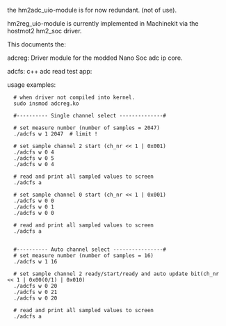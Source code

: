 
the hm2adc_uio-module is for now redundant. (not of use).

hm2reg_uio-module is currently implemented in Machinekit via the hostmot2 hm2_soc driver.

This documents the:

adcreg:  Driver module for the modded Nano Soc adc ip core.

adcfs:   c++ adc read test app:


usage examples:


      # when driver not compiled into kernel.
      sudo insmod adcreg.ko

      #---------- Single channel select --------------#

      # set measure number (number of samples = 2047)
      ./adcfs w 1 2047  # limit !

      # set sample channel 2 start (ch_nr << 1 | 0x001)
      ./adcfs w 0 4
      ./adcfs w 0 5
      ./adcfs w 0 4

      # read and print all sampled values to screen
      ./adcfs a

      # set sample channel 0 start (ch_nr << 1 | 0x001)
      ./adcfs w 0 0
      ./adcfs w 0 1
      ./adcfs w 0 0

      # read and print all sampled values to screen
      ./adcfs a


      #---------- Auto channel select ----------------#
      # set measure number (number of samples = 16)
      ./adcfs w 1 16

      # set sample channel 2 ready/start/ready and auto update bit(ch_nr << 1 | 0x00(0/1) | 0x010)
      ./adcfs w 0 20
      ./adcfs w 0 21
      ./adcfs w 0 20

      # read and print all sampled values to screen
      ./adcfs a

